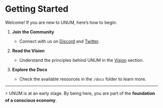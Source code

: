 # Getting Started

Welcome! If you are new to UNUM, here’s how to begin:

1. **Join the Community**
   - Connect with us on [Discord](#) and [Twitter](#).

2. **Read the Vision**
   - Understand the principles behind UNUM in the [Vision](vision.md) section.

3. **Explore the Docs**
   - Check the available resources in the `/docs` folder to learn more.

---

⚡ UNUM is at an early stage. By being here, you are part of the **foundation of a conscious economy**.
